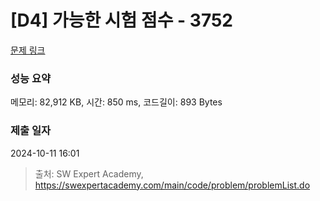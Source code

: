 # [D4] 가능한 시험 점수 - 3752 

[문제 링크](https://swexpertacademy.com/main/code/problem/problemDetail.do?contestProbId=AWHPkqBqAEsDFAUn) 

### 성능 요약

메모리: 82,912 KB, 시간: 850 ms, 코드길이: 893 Bytes

### 제출 일자

2024-10-11 16:01



> 출처: SW Expert Academy, https://swexpertacademy.com/main/code/problem/problemList.do